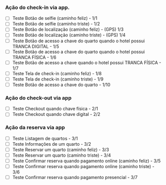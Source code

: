 ### Ação do check-in via app.

- [ ] Teste Botão de selfie (caminho feliz) - 1/1
- [ ] Teste Botão de selfie (caminho triste) - 1/2
- [ ] Teste Botão de localização (caminho feliz) - (GPS) 1/3
- [ ] Teste Botão de localização (caminho triste) - (GPS) 1/4
- [ ] Teste Botão de acesso a chave do quarto quando o hotel possui TRANCA DIGITAL - 1/5
- [ ] Teste Botão de acesso a chave do quarto quando o hotel possui TRANCA FÍSICA - 1/6
- [ ] Teste Botão de acesso a chave quando o hotel possui TRANCA FÍSICA - 1/7
- [ ] Teste Tela de check-in (caminho feliz) - 1/8
- [ ] Teste Tela de check-in (caminho triste) - 1/9
- [ ] Teste Botão de acesso a chave do quarto - 1/10

### Ação do check-out via app

- [ ] Teste Checkout quando chave física - 2/1
- [ ] Teste Checkout quando chave digital - 2/2

### Ação da reserva via app

- [ ] Teste Listagem de quartos - 3/1
- [ ] Teste Informações de um quarto - 3/2
- [ ] Teste Reservar um quarto (caminho feliz) - 3/3
- [ ] Teste Reservar um quarto (caminho triste) - 3/4
- [ ] Teste Confirmar reserva quando pagamento online (caminho feliz) - 3/5
- [ ] Teste Confirmar reserva quando pagamento online (caminho triste) - 3/6
- [ ] Teste Confirmar reserva quando pagamento presencial - 3/7
